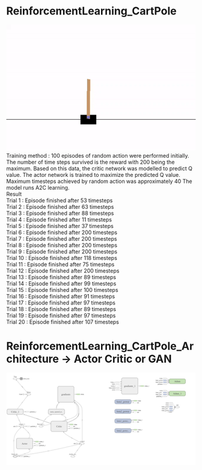 # ReinforcementLearning_CartPole

![ReinforcementLearning_Sanjay Krishnan Venugopal](https://github.com/iamsanjaykrishnan/ReinforcementLearning_CartPole/blob/master/SanjayReinforcementLearning.gif)<br />
Training method : 100 episodes of random action were performed initially. The number of time steps survived is the reward with 200 being the maximum. Based on this data, the critic network was modelled to predict Q value. The actor network is trained to maximize the predicted Q value.<br />
Maximum timesteps achieved by random action was approximately 40
The model runs A2C learning. <br />
Result <br />
Trial 1 : Episode finished after 53 timesteps<br />
Trial 2 : Episode finished after 63 timesteps<br />
Trial 3 : Episode finished after 88 timesteps<br />
Trial 4 : Episode finished after 11 timesteps<br />
Trial 5 : Episode finished after 37 timesteps<br />
Trial 6 : Episode finished after 200 timesteps<br />
Trial 7 : Episode finished after 200 timesteps<br />
Trial 8 : Episode finished after 200 timesteps<br />
Trial 9 : Episode finished after 200 timesteps<br />
Trial 10 : Episode finished after 118 timesteps<br />
Trial 11 : Episode finished after 75 timesteps<br />
Trial 12 : Episode finished after 200 timesteps<br />
Trial 13 : Episode finished after 89 timesteps<br />
Trial 14 : Episode finished after 99 timesteps<br />
Trial 15 : Episode finished after 100 timesteps<br />
Trial 16 : Episode finished after 91 timesteps<br />
Trial 17 : Episode finished after 97 timesteps<br />
Trial 18 : Episode finished after 89 timesteps<br />
Trial 19 : Episode finished after 97 timesteps<br />
Trial 20 : Episode finished after 107 timesteps<br />

# ReinforcementLearning_CartPole_Architecture -> Actor Critic or GAN
![ReinforcementLearning_A2C](https://github.com/iamsanjaykrishnan/ReinforcementLearning_CartPole/blob/master/NetworkArchitecture.png)
